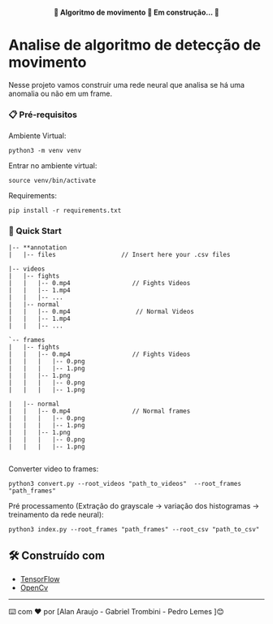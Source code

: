 <h4 align="center"> 
	🚧  Algoritmo de movimento 🚀 Em construção...  🚧
</h4>

# Analise de algoritmo de detecção de movimento

Nesse projeto vamos construir uma rede neural que analisa se há uma anomalia ou não em um frame.


### 📋 Pré-requisitos

Ambiente Virtual: 
```
python3 -m venv venv
```
Entrar no ambiente virtual:
```
source venv/bin/activate
```

Requirements:
```
pip install -r requirements.txt
```

### 🔧 Quick Start

```
|-- **annotation
|   |-- files                  // Insert here your .csv files

|-- videos
|   |-- fights
|   |   |-- 0.mp4                 // Fights Videos
|   |   |-- 1.mp4
|   |   |-- ...
|   |-- normal
|   |   |-- 0.mp4                  // Normal Videos
|   |   |-- 1.mp4
|   |   |-- ...

`-- frames         
|   |-- fights
|   |   |-- 0.mp4                 // Fights Videos
|   |	|   |-- 0.png
|   |	|   |-- 1.png
|   |   |-- 1.png
|   |	|   |-- 0.png
|   |	|   |-- 1.png

|   |-- normal
|   |   |-- 0.mp4                 // Normal frames
|   |	|   |-- 0.png
|   |	|   |-- 1.png
|   |   |-- 1.png
|   |	|   |-- 0.png
|   |	|   |-- 1.png
    
```

Converter video to frames:
```
python3 convert.py --root_videos "path_to_videos"  --root_frames "path_frames"
```

Pré processamento (Extração do grayscale -> variação dos histogramas -> treinamento da rede neural):

```
python3 index.py --root_frames "path_frames" --root_csv "path_to_csv"
```


## 🛠️ Construído com

* [TensorFlow](https://www.tensorflow.org/)
* [OpenCv](https://opencv.org/)

---
⌨️ com ❤️ por [Alan Araujo - Gabriel Trombini - Pedro Lemes ]😊
